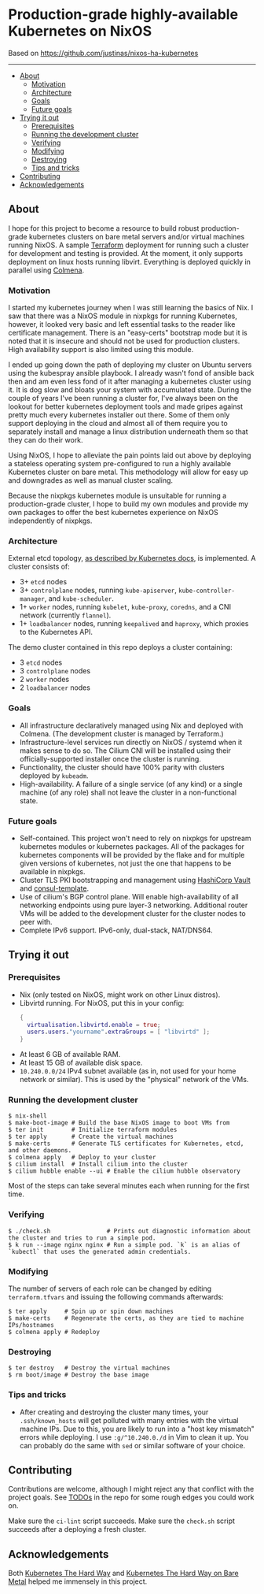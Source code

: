 # Production-grade highly-available Kubernetes on NixOS

Based on https://github.com/justinas/nixos-ha-kubernetes

---

<!-- vim-markdown-toc GFM -->

* [About](#about)
    * [Motivation](#motivation)
    * [Architecture](#architecture)
    * [Goals](#goals)
    * [Future goals](#future-goals)
* [Trying it out](#trying-it-out)
    * [Prerequisites](#prerequisites)
    * [Running the development cluster](#running)
    * [Verifying](#verifying)
    * [Modifying](#modifying)
    * [Destroying](#destroying)
    * [Tips and tricks](#tips-and-tricks)
* [Contributing](#contributing)
* [Acknowledgements](#acknowledgements)

<!-- vim-markdown-toc -->

## About

I hope for this project to become a resource to build robust production-grade kubernetes clusters on bare metal servers and/or virtual machines running NixOS.
A sample [Terraform](https://www.terraform.io/) deployment for running such a cluster for development and testing is provided. At the moment, it only supports deployment on linux hosts running libvirt.
Everything is deployed quickly in parallel using [Colmena](https://github.com/zhaofengli/colmena).

### Motivation

I started my kubernetes journey when I was still learning the basics of Nix. I saw that there was a NixOS module in nixpkgs for running Kubernetes, however, it looked very basic and left essential tasks to the reader like certificate management. There is an "easy-certs" bootstrap mode but it is noted that it is insecure and should not be used for production clusters. High availability support is also limited using this module.

I ended up going down the path of deploying my cluster on Ubuntu servers using the kubespray ansible playbook. I already wasn't fond of ansible back then and am even less fond of it after managing a kubernetes cluster using it. It is dog slow and bloats your system with accumulated state. During the couple of years I've been running a cluster for, I've always been on the lookout for better kubernetes deployment tools and made gripes against pretty much every kubernetes installer out there. Some of them only support deploying in the cloud and almost all of them require you to separately install and manage a linux distribution underneath them so that they can do their work.

Using NixOS, I hope to alleviate the pain points laid out above by deploying a stateless operating system pre-configured to run a highly available Kubernetes cluster on bare metal. This methodology will allow for easy up and downgrades as well as manual cluster scaling.

Because the nixpkgs kubernetes module is unsuitable for running a production-grade cluster, I hope to build my own modules and provide my own packages to offer the best kubernetes experience on NixOS independently of nixpkgs.

### Architecture

External etcd topology,
[as described by Kubernetes docs](https://kubernetes.io/docs/setup/production-environment/tools/kubeadm/ha-topology/#external-etcd-topology),
is implemented.
A cluster consists of:
* 3+ `etcd` nodes
* 3+ `controlplane` nodes, running
  `kube-apiserver`, `kube-controller-manager`, and `kube-scheduler`.
* 1+ `worker` nodes, running `kubelet`, `kube-proxy`,
  `coredns`, and a CNI network (currently `flannel`).
* 1+ `loadbalancer` nodes, running `keepalived` and `haproxy`,
  which proxies to the Kubernetes API.

The demo cluster contained in this repo deploys a cluster containing:
* 3 `etcd` nodes
* 3 `controlplane` nodes
* 2 `worker` nodes
* 2 `loadbalancer` nodes

### Goals
* All infrastructure declaratively managed using Nix and deployed with Colmena. (The development cluster is managed by Terraform.)
* Infrastructure-level services run directly on NixOS / systemd when it makes sense to do so.
  The Cilium CNI will be installed using their officially-supported installer once the cluster is running.
* Functionality, the cluster should have 100% parity with clusters deployed by `kubeadm`.
* High-availability.
  A failure of a single service (of any kind) or a single machine (of any role)
  shall not leave the cluster in a non-functional state.

### Future goals
* Self-contained.
  This project won't need to rely on nixpkgs for upstream kubernetes modules or kubernetes packages.
  All of the packages for kubernetes components will be provided by the flake and for multiple given versions of kubernetes, not just the one that happens to be available in nixpkgs.
* Cluster TLS PKI bootstrapping and management using [HashiCorp Vault](https://github.com/hashicorp/vault) and [consul-template](https://github.com/hashicorp/consul-template).
* Use of cilium's BGP control plane.
  Will enable high-availability of all networking endpoints using pure layer-3 networking.
  Additional router VMs will be added to the development cluster for the cluster nodes to peer with.
* Complete IPv6 support. IPv6-only, dual-stack, NAT/DNS64.

## Trying it out

### Prerequisites

* Nix (only tested on NixOS, might work on other Linux distros).
* Libvirtd running. For NixOS, put this in your config:
  ```nix
  {
    virtualisation.libvirtd.enable = true;
    users.users."yourname".extraGroups = [ "libvirtd" ];
  }
  ```
* At least 6 GB of available RAM.
* At least 15 GB of available disk space.
* `10.240.0.0/24` IPv4 subnet available (as in, not used for your home network or similar).
  This is used by the "physical" network of the VMs.

### Running the development cluster

```console
$ nix-shell
$ make-boot-image # Build the base NixOS image to boot VMs from
$ ter init        # Initialize terraform modules
$ ter apply       # Create the virtual machines
$ make-certs      # Generate TLS certificates for Kubernetes, etcd, and other daemons.
$ colmena apply   # Deploy to your cluster
$ cilium install  # Install cilium into the cluster
$ cilium hubble enable --ui # Enable the cilium hubble observatory
```

Most of the steps can take several minutes each when running for the first time.

### Verifying

```console
$ ./check.sh                # Prints out diagnostic information about the cluster and tries to run a simple pod.
$ k run --image nginx nginx # Run a simple pod. `k` is an alias of `kubectl` that uses the generated admin credentials.
```

### Modifying

The number of servers of each role can be changed by editing `terraform.tfvars`
and issuing the following commands afterwards:

```console
$ ter apply     # Spin up or spin down machines
$ make-certs    # Regenerate the certs, as they are tied to machine IPs/hostnames
$ colmena apply # Redeploy
```

### Destroying

```console
$ ter destroy   # Destroy the virtual machines
$ rm boot/image # Destroy the base image
```

### Tips and tricks

* After creating and destroying the cluster many times, your `.ssh/known_hosts`
  will get polluted with many entries with the virtual machine IPs.
  Due to this, you are likely to run into a "host key mismatch" errors while deploying.
  I use `:g/^10.240.0./d` in Vim to clean it up.
  You can probably do the same with `sed` or similar software of your choice.

## Contributing

Contributions are welcome, although I might reject any that conflict with the project goals.
See [TODOs](https://github.com/justinas/nixos-ha-kubernetes/search?q=TODO) in the repo
for some rough edges you could work on.

Make sure the `ci-lint` script succeeds.
Make sure the `check.sh` script succeeds after a deploying a fresh cluster.

## Acknowledgements

Both [Kubernetes The Hard Way](https://github.com/kelseyhightower/kubernetes-the-hard-way)
and [Kubernetes The Hard Way on Bare Metal](https://github.com/Praqma/LearnKubernetes/blob/master/kamran/Kubernetes-The-Hard-Way-on-BareMetal.md)
helped me immensely in this project.
